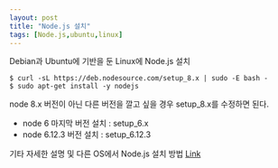 ```yaml
---
layout: post
title: "Node.js 설치"
tags: [Node.js,ubuntu,linux]
---
```


Debian과 Ubuntu에 기반을 둔 Linux에 Node.js 설치

```
$ curl -sL https://deb.nodesource.com/setup_8.x | sudo -E bash -
$ sudo apt-get install -y nodejs
```
node 8.x 버전이 아닌 다른 버전을 깔고 싶을 경우 setup_8.x를 수정하면 된다.
* node 6 마지막 버전 설치 : setup_6.x
* node 6.12.3 버전 설치 : setup_6.12.3

기타 자세한 설명 및 다른 OS에서 Node.js 설치 방법 [Link](https://nodejs.org/ko/download/package-manager/#debian-ubuntu-linux)
